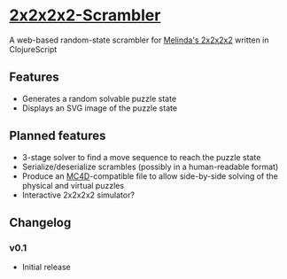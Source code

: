 # [2x2x2x2-Scrambler](https://hactarce.github.io/2x2x2x2-Scrambler/)

A web-based random-state scrambler for [Melinda's 2x2x2x2](http://superliminal.com/cube/2x2x2x2/) written in ClojureScript

## Features

* Generates a random solvable puzzle state
* Displays an SVG image of the puzzle state

## Planned features

* 3-stage solver to find a move sequence to reach the puzzle state
* Serialize/deserialize scrambles (possibly in a human-readable format)
* Produce an [MC4D](http://superliminal.com/cube/cube.htm)-compatible file to allow side-by-side solving of the physical and virtual puzzles
* Interactive 2x2x2x2 simulator?

## Changelog

### v0.1

* Initial release
